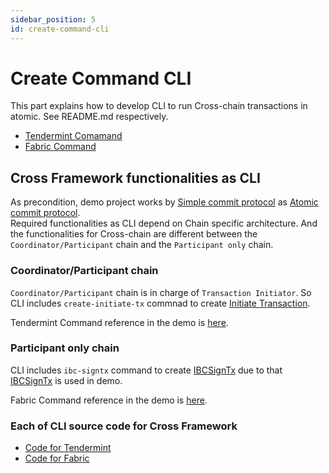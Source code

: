 ```yaml
---
sidebar_position: 5
id: create-command-cli
---
```


# Create Command CLI

This part explains how to develop CLI to run Cross-chain transactions in atomic.
See README.md respectively.

- [Tendermint Comamand](https://github.com/datachainlab/fabric-tendermint-cross-demo/tree/main/cmds/alpha)
- [Fabric Command](https://github.com/datachainlab/fabric-tendermint-cross-demo/tree/main/cmds/beta)

## Cross Framework functionalities as CLI

As precondition, demo project works by [Simple commit protocol](../01-docs/03-architecture/04-atomic-commit-protocol.md#simple-commit-protocol) as [Atomic commit protocol](../01-docs/03-architecture/04-atomic-commit-protocol.md#atomic-commit-protocol).  
Required functionalities as CLI depend on Chain specific architecture. And the functionalities for Cross-chain are different between the `Coordinator/Participant` chain and the `Participant only` chain.

### Coordinator/Participant chain

`Coordinator/Participant` chain is in charge of `Transaction Initiator`. So CLI includes `create-initiate-tx` commnad to create [Initiate Transaction](../01-docs/03-architecture/03-cross-chain-transaction.md#initiate-transaction).

Tendermint Command reference in the demo is [here](https://github.com/datachainlab/fabric-tendermint-cross-demo/tree/main/cmds/alpha).

### Participant only chain

CLI includes `ibc-signtx` command to create [IBCSignTx](../01-docs/03-architecture/03-cross-chain-transaction.md) due to that [IBCSignTx](../01-docs/03-architecture/03-cross-chain-transaction.md) is used in demo.

Fabric Command reference in the demo is [here](https://github.com/datachainlab/fabric-tendermint-cross-demo/tree/main/cmds/beta).

### Each of CLI source code for Cross Framework

- [Code for Tendermint](https://github.com/datachainlab/fabric-tendermint-cross-demo/blob/main/cmds/alpha/cmd/cross.go)
- [Code for Fabric](https://github.com/datachainlab/fabric-tendermint-cross-demo/blob/main/cmds/beta/cmd/cross.go)
